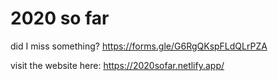 # 2020 so far

did I miss something?
https://forms.gle/G6RgQKspFLdQLrPZA

visit the website here: https://2020sofar.netlify.app/
